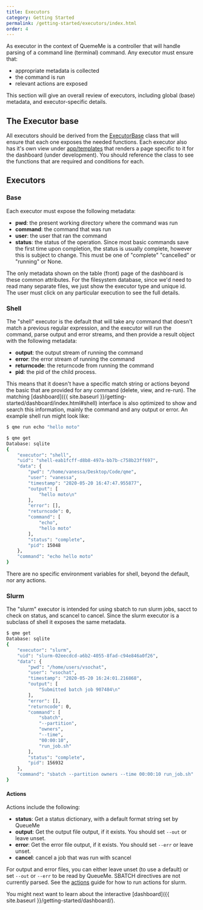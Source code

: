 ```yaml
---
title: Executors
category: Getting Started
permalink: /getting-started/executors/index.html
order: 4
---
```


As executor in the context of QuemeMe is a controller that will handle parsing of a command line (terminal)
command. Any executor must ensure that:

 - appropriate metadata is collected 
 - the command is run
 - relevant actions are exposed

This section will give an overall review of executors, including global (base) metadata,
and executor-specific details.

## The Executor base

All executors should be derived from the [ExecutorBase](https://github.com/vsoch/qme/blob/master/qme/main/executor/base.py#L74) class that will ensure that each one exposes the needed functions. Each executor also has it's own view under [app/templates](https://github.com/vsoch/qme/tree/master/qme/app/templates) that renders a page specific to it for the dashboard (under development). You should reference the class to see the functions that are required and conditions for each.

## Executors

### Base

Each executor must expose the following metadata:

 - **pwd**: the present working directory where the command was run
 - **command**: the command that was run
 - **user**: the user that ran the command
 - **status**: the status of the operation. Since most basic commands save the first time upon completion, the status is usually complete, however this is subject to change. This must be one of "complete" "cancelled" or "running" or None.

The only metadata shown on the table (front) page of the dashboard is these common attributes.
For the filesystem database, since we'd need to read many separate files, we just show
the executor type and unique id. The user must click on any particular execution to see
the full details.

### Shell

The "shell" executor is the default that will take any command that doesn't match a previous
regular expression, and the executor will run the command, parse output and error streams, and then
provide a result object with the following metadata:

 - **output**: the output stream of running the command
 - **error**: the error stream of running the command
 - **returncode**: the returncode from running the command
 - **pid**: the pid of the child process.

This means that it doesn't have a specific match string or actions beyond the basic that are
provided for any command (delete, view, and re-run). The matching [dashboard]({{ site.baseurl }}/getting-started/dashboard/index.html#shell) interface is also optimized to show and search this information, mainly the command and any output or error. An example shell run might look like:

```bash
$ qme run echo "hello moto"
```
```bash
$ qme get
Database: sqlite
{
    "executor": "shell",
    "uid": "shell-eab1fcff-d8b8-497a-bb7b-c758b23ff697",
    "data": {
        "pwd": "/home/vanessa/Desktop/Code/qme",
        "user": "vanessa",
        "timestamp": "2020-05-20 16:47:47.955877",
        "output": [
            "hello moto\n"
        ],
        "error": [],
        "returncode": 0,
        "command": [
            "echo",
            "hello moto"
        ],
        "status": "complete",
        "pid": 15048
    },
    "command": "echo hello moto"
}
```

There are no specific environment variables for shell, beyond the default, nor any actions.

### Slurm

The "slurm" executor is intended for using sbatch to run slurm jobs, sacct to check
on status, and scancel to cancel. Since the slurm executor is a subclass of shell
it exposes the same metadata. 

```bash
$ qme get
Database: sqlite
{
    "executor": "slurm",
    "uid": "slurm-02eecdcd-a6b2-4055-8fad-c94e846a0f26",
    "data": {
        "pwd": "/home/users/vsochat",
        "user": "vsochat",
        "timestamp": "2020-05-20 16:24:01.216868",
        "output": [
            "Submitted batch job 907484\n"
        ],
        "error": [],
        "returncode": 0,
        "command": [
            "sbatch",
            "--partition",
            "owners",
            "--time",
            "00:00:10",
            "run_job.sh"
        ],
        "status": "complete",
        "pid": 156932
    },
    "command": "sbatch --partition owners --time 00:00:10 run_job.sh"
}
```

#### Actions

Actions include the following:

  - **status**: Get a status dictionary, with a default format string set by QueueMe
  - **output**: Get the output file output, if it exists. You should set `--out` or leave unset.
  - **error**: Get the error file output, if it exists. You should set `--err` or leave unset. 
  - **cancel**: cancel a job that was run with scancel

For output and error files, you can either leave unset (to use a default) or set `--out` or `--err` to
be read by QueueMe. SBATCH directives are not currently parsed. See the [actions](../actions/)
guide for how to run actions for slurm.

You might next want to learn about the interactive [dashboard]({{ site.baseurl }}/getting-started/dashboard/).
